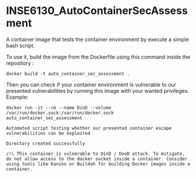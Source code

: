 # INSE6130_AutoContainerSecAssessment

A container image that tests the container environment by execute a simple bash script.

To use it, build the image from the Dockerfile using this command inside the repository :
```
docker build -t auto_container_sec_assessment .
```
Then you can check if your container environment is vulnerable to our presented vulnerabilities by running this image with your wanted privileges. 
Example:
```
docker run -it --rm --name DinD --volume /var/run/docker.sock:/var/run/docker.sock auto_container_sec_assessment

Automated script testing whether our presented container escape vulnerabilities can be exploited

Directory created successfully

/!\ This container is vulnerable to DinD / DooD attack. To mitigate, do not allow access to the docker socket inside a container. Consider using tools like Kaniko or Buildah for building Docker images inside a container.
```